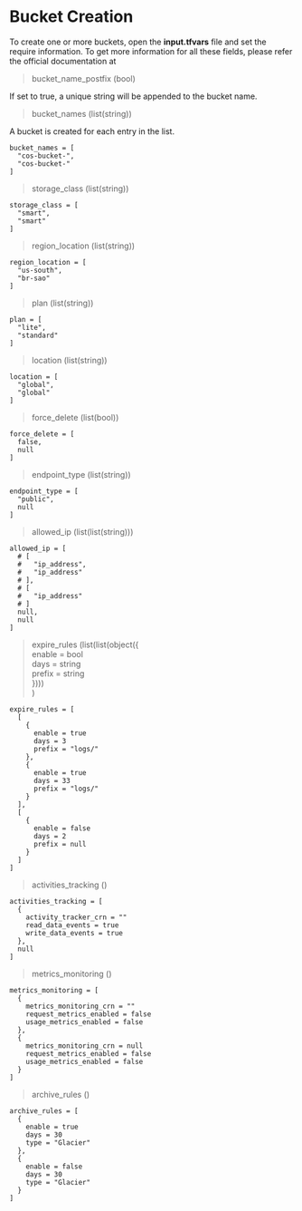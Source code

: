 # Bucket Creation
To create one or more buckets, open the **input.tfvars** file and set the require information.
To get more information for all these fields, please refer the official documentation at 

> bucket_name_postfix (bool)

If set to true, a unique string will be appended to the bucket name.

> bucket_names (list(string))

A bucket is created for each entry in the list.
```
bucket_names = [
  "cos-bucket-",
  "cos-bucket-"
]
```

> storage_class (list(string))
```
storage_class = [
  "smart",
  "smart"
]
```

> region_location (list(string))
```
region_location = [
  "us-south",
  "br-sao"
]
```

> plan (list(string))
```
plan = [
  "lite",
  "standard"
]
```

> location (list(string))
```
location = [
  "global",
  "global"
]
```

> force_delete (list(bool))
```
force_delete = [
  false,
  null
]
```

> endpoint_type (list(string))
```
endpoint_type = [
  "public",
  null
]
```

> allowed_ip (list(list(string)))
```
allowed_ip = [
  # [
  #   "ip_address",
  #   "ip_address"
  # ],
  # [
  #   "ip_address"
  # ]
  null,
  null
]
```

> expire_rules (list(list(object({\
                  enable = bool\
                  days = string\
                  prefix = string\
                })))\
               )
```
expire_rules = [
  [
    {
      enable = true
      days = 3
      prefix = "logs/"
    },
    {
      enable = true
      days = 33
      prefix = "logs/"
    }
  ],
  [
    {
      enable = false
      days = 2
      prefix = null
    }
  ]
]
```

> activities_tracking ()
```
activities_tracking = [
  {
    activity_tracker_crn = ""
    read_data_events = true
    write_data_events = true
  },
  null
]
```

> metrics_monitoring ()
```
metrics_monitoring = [
  {
    metrics_monitoring_crn = ""
    request_metrics_enabled = false
    usage_metrics_enabled = false
  },
  {
    metrics_monitoring_crn = null
    request_metrics_enabled = false
    usage_metrics_enabled = false
  }
]
```

> archive_rules ()
```
archive_rules = [
  {
    enable = true
    days = 30
    type = "Glacier"
  },
  {
    enable = false
    days = 30
    type = "Glacier"
  }
]
```





